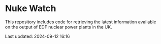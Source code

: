# Nuke Watch

This repository includes code for retrieving the latest information available on the output of EDF nuclear power plants in the UK.

Last updated: 2024-09-12 16:16
